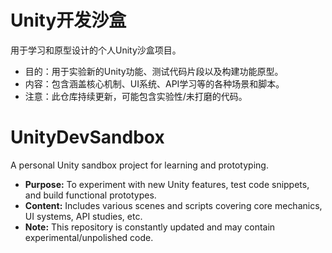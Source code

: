 # Unity开发沙盒
用于学习和原型设计的个人Unity沙盒项目。  
- 目的：用于实验新的Unity功能、测试代码片段以及构建功能原型。  
- 内容：包含涵盖核心机制、UI系统、API学习等的各种场景和脚本。  
- 注意：此仓库持续更新，可能包含实验性/未打磨的代码。

# UnityDevSandbox
A personal Unity sandbox project for learning and prototyping.
- **Purpose:** To experiment with new Unity features, test code snippets, and build functional prototypes.
- **Content:** Includes various scenes and scripts covering core mechanics, UI systems, API studies, etc.
- **Note:** This repository is constantly updated and may contain experimental/unpolished code.
